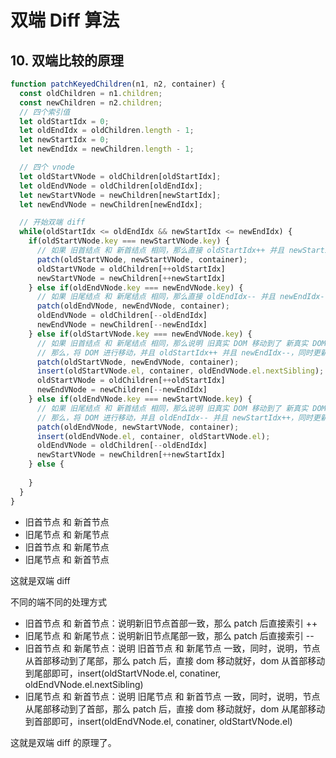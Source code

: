# 双端 Diff 算法

## 10. 双端比较的原理

```js
function patchKeyedChildren(n1, n2, container) {
  const oldChildren = n1.children;
  const newChildren = n2.children;
  // 四个索引值
  let oldStartIdx = 0;
  let oldEndIdx = oldChildren.length - 1;
  let newStartIdx = 0;
  let newEndIdx = newChildren.length - 1;

  // 四个 vnode
  let oldStartVNode = oldChildren[oldStartIdx];
  let oldEndVNode = oldChildren[oldEndIdx];
  let newStartVNode = newChildren[newStartIdx];
  let newEndVNode = newChildren[newEndIdx];

  // 开始双端 diff
  while(oldStartIdx <= oldEndIdx && newStartIdx <= newEndIdx) {
    if(oldStartVNode.key === newStartVNode.key) {
      // 如果 旧首结点 和 新首结点 相同，那么直接 oldStartIdx++ 并且 newStartIdx++，同时更新对应的 vnode
      patch(oldStartVNode, newStartVNode, container);
      oldStartVNode = oldChildren[++oldStartIdx]
      newStartVNode = newChildren[++newStartIdx]
    } else if(oldEndVNode.key === newEndVNode.key) {
      // 如果 旧尾结点 和 新尾结点 相同，那么直接 oldEndIdx-- 并且 newEndIdx--
      patch(oldEndVNode, newEndVNode, container);
      oldEndVNode = oldChildren[--oldEndIdx]
      newEndVNode = newChildren[--newEndIdx]
    } else if(oldStartVNode.key === newEndVNode.key) {
      // 如果 旧首结点 和 新尾结点 相同，那么说明 旧真实 DOM 移动到了 新真实 DOM 列表的最后，
      // 那么，将 DOM 进行移动，并且 oldStartIdx++ 并且 newEndIdx--，同时更新对应的 vnode
      patch(oldStartVNode, newEndVNode, container);
      insert(oldStartVNode.el, container, oldEndVNode.el.nextSibling);
      oldStartVNode = oldChildren[++oldStartIdx]
      newEndVNode = newChildren[--newEndIdx]
    } else if(oldEndVNode.key === newStartVNode.key) {
      // 如果 旧尾结点 和 新首结点 相同，那么说明 旧真实 DOM 移动到了 新真实 DOM 列表的前面，
      // 那么，将 DOM 进行移动，并且 oldEndIdx-- 并且 newStartIdx++，同时更新对应的 vnode
      patch(oldEndVNode, newStartVNode, container);
      insert(oldEndVNode.el, container, oldStartVNode.el);
      oldEndVNode = oldChildren[--oldEndIdx]
      newStartVNode = newChildren[++newStartIdx]
    } else {
      
    }
  }
}
```

- 旧首节点 和 新首节点
- 旧尾节点 和 新尾节点
- 旧首节点 和 新尾节点
- 旧尾节点 和 新首节点

这就是双端 diff

不同的端不同的处理方式

- 旧首节点 和 新首节点：说明新旧节点首部一致，那么 patch 后直接索引 ++
- 旧尾节点 和 新尾节点：说明新旧节点尾部一致，那么 patch 后直接索引 --
- 旧首节点 和 新尾节点：说明 旧首节点 和 新尾节点 一致，同时，说明，节点从首部移动到了尾部，那么 patch 后，直接 dom 移动就好，dom 从首部移动到尾部即可，insert(oldStartVNode.el, conatiner, oldEndVNode.el.nextSibling)
- 旧尾节点 和 新首节点：说明 旧尾节点 和 新首节点 一致，同时，说明，节点从尾部移动到了首部，那么 patch 后，直接 dom 移动就好，dom 从尾部移动到首部即可，insert(oldEndVNode.el, conatiner, oldStartVNode.el)

这就是双端 diff 的原理了。